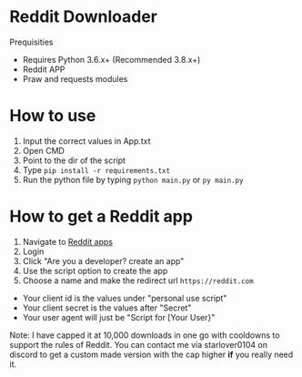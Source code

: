 # Reddit Downloader

Prequisities 
- Requires Python 3.6.x+ (Recommended 3.8.x+)
- Reddit APP
- Praw and requests modules

# How to use
1. Input the correct values in App.txt
2. Open CMD
3. Point to the dir of the script
4. Type `pip install -r requirements.txt`
5. Run the python file by typing `python main.py` or  `py main.py`

# How to get a Reddit app
1. Navigate to [Reddit apps](https://www.reddit.com/prefs/apps)
2. Login 
3. Click "Are you a developer? create an app"
4. Use the script option to create the app
5. Choose a name and make the redirect url `https://reddit.com`
- Your client id is the values under "personal use script"
- Your client secret is the values after "Secret"
- Your user agent will just be "Script for [Your User}"

Note: I have capped it at 10,000 downloads in one go with cooldowns to support the rules of Reddit. You can contact me via starlover0104 on discord to get a custom made version with the cap higher **if** you really need it.

